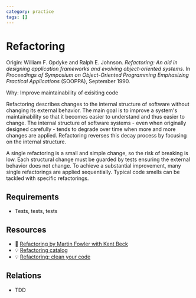 ```yaml
---
category: practice
tags: []
---
```


# Refactoring

Origin: William F. Opdyke and Ralph E. Johnson. _Refactoring: An aid in designing application frameworks and evolving object-oriented systems._ In _Proceedings of Symposium on Object-Oriented Programming Emphasizing Practical Applications_ (SOOPPA), September 1990.

Why: Improve maintainability of exisiting code

Refactoring describes changes to the internal structure of software without changing its external behavior.
The main goal is to improve a system's maintainability so that it becomes easier to understand and thus easier to change.
The internal structure of software systems - even when originally designed carefully - tends to degrade over time when more and more changes are applied.
Refactoring reverses this decay process by focusing on the internal structure.

A single refactoring is a small and simple change, so the risk of breaking is low.
Each structural change must be guarded by tests ensuring the external behavior does not change.
To achieve a substantial improvement, many single refactorings are applied sequentially.
Typical code smells can be tackled with specific refactorings.

## Requirements

* Tests, tests, tests

## Resources

* :book: [Refactoring by Martin Fowler with Kent Beck](https://martinfowler.com/books/refactoring.html)
* :bulb: [Refactoring catalog](https://refactoring.com/catalog/)
* :bulb: [Refactoring: clean your code](https://refactoring.guru/refactoring)

## Relations

* TDD
